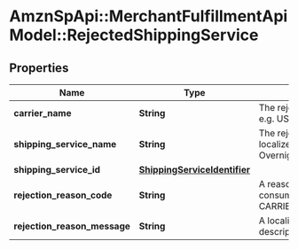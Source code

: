 # AmznSpApi::MerchantFulfillmentApiModel::RejectedShippingService

## Properties
Name | Type | Description | Notes
------------ | ------------- | ------------- | -------------
**carrier_name** | **String** | The rejected shipping carrier name. e.g. USPS | 
**shipping_service_name** | **String** | The rejected shipping service localized name. e.g. FedEx Standard Overnight | 
**shipping_service_id** | [**ShippingServiceIdentifier**](ShippingServiceIdentifier.md) |  | 
**rejection_reason_code** | **String** | A reason code meant to be consumed programatically. e.g. CARRIER_CANNOT_SHIP_TO_POBOX | 
**rejection_reason_message** | **String** | A localized human readable description of the rejected reason. | [optional] 


